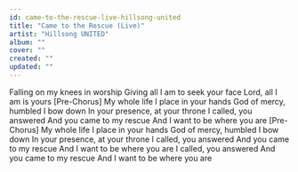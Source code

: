 ```yaml
---
id: came-to-the-rescue-live-hillsong-united
title: "Came to the Rescue (Live)"
artist: "Hillsong UNITED"
album: ""
cover: ""
created: ""
updated: ""
---
```


Falling on my knees in worship
Giving all I am to seek your face
Lord, all I am is yours
[Pre-Chorus]
My whole life I place in your hands
God of mercy, humbled I bow down
In your presence, at your throne
I called, you answered
And you came to my rescue
And I want to be where you are
[Pre-Chorus]
My whole life I place in your hands
God of mercy, humbled I bow down
In your presence, at your throne
I called, you answered
And you came to my rescue
And I want to be where you are
I called, you answered
And you camе to my rescue
And I want to be whеre you are